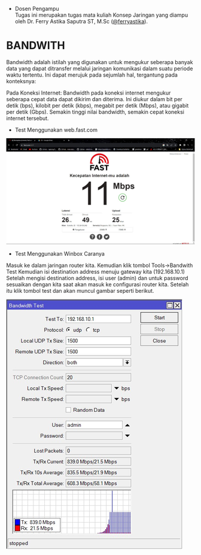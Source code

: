 * Dosen Pengampu  
Tugas ini merupakan tugas mata kuliah Konsep Jaringan yang diampu oleh Dr. Ferry Astika Saputra ST, M.Sc ([@ferryastika](https://github.com/ferryastika)).
# BANDWITH

Bandwidth adalah istilah yang digunakan untuk mengukur seberapa banyak data yang dapat ditransfer melalui jaringan komunikasi dalam suatu periode waktu tertentu. Ini dapat merujuk pada sejumlah hal, tergantung pada konteksnya:

Pada Koneksi Internet: Bandwidth pada koneksi internet mengukur seberapa cepat data dapat dikirim dan diterima. Ini diukur dalam bit per detik (bps), kilobit per detik (kbps), megabit per detik (Mbps), atau gigabit per detik (Gbps). Semakin tinggi nilai bandwidth, semakin cepat koneksi internet tersebut.

* Test Menggunakan web.fast.com

![test signal](1.jpg)

* Test Menggunakan Winbox
Caranya 

Masuk ke dalam jaringan router kita.
Kemudian klik tombol Tools->Bandwith Test
Kemudian isi destination address menuju gateway kita (192.168.10.1)
Setelah mengisi destination address, isi user (admin) dan untuk password sesuaikan dengan kita saat akan masuk ke configurasi router kita.
Setelah itu klik tombol test dan akan muncul gambar seperti berikut.

![test signal](2.jpg)


